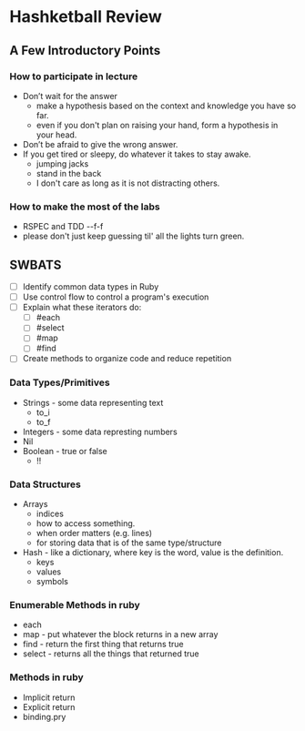# Hashketball Review

## A Few Introductory Points

### How to participate in lecture
* Don’t wait for the answer
    * make a hypothesis based on the context and knowledge you have so far.
    * even if you don't plan on raising your hand, form a hypothesis in your head.
* Don’t be afraid to give the wrong answer.
* If you get tired or sleepy, do whatever it takes to stay awake.
    * jumping jacks
    * stand in the back
    * I don't care as long as it is not distracting others.

### How to make the most of the labs
* RSPEC and TDD --f-f
* please don't just keep guessing til' all the lights turn green.


## SWBATS
- [ ] Identify common data types in Ruby
- [ ] Use control flow to control a program's execution
- [ ] Explain what these iterators do:
    - [ ] #each
    - [ ] #select
    - [ ] #map
    - [ ] #find
- [ ] Create methods to organize code and reduce repetition

### Data Types/Primitives
* Strings  - some data representing text
    * to_i
    * to_f
* Integers - some data represting numbers
* Nil
* Boolean  - true or false
    * !!

### Data Structures
* Arrays
    * indices
    * how to access something.
    * when order matters (e.g. lines)
    * for storing data that is of the same type/structure
* Hash - like a dictionary, where key is the word, value is the definition.
    * keys
    * values
    * symbols

### Enumerable Methods in ruby
* each
* map - put whatever the block returns in a new array
* find - return the first thing that returns true 
* select - returns all the things that returned true

### Methods in ruby
* Implicit return
* Explicit return
* binding.pry
